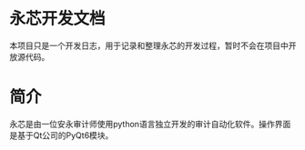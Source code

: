 # 永芯开发文档
本项目只是一个开发日志，用于记录和整理永芯的开发过程，暂时不会在项目中开放源代码。

# 简介
永芯是由一位安永审计师使用python语言独立开发的审计自动化软件。操作界面是基于Qt公司的PyQt6模块。

